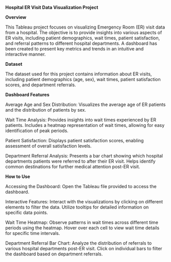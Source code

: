
**Hospital ER Visit Data Visualization Project**

**Overview**

This Tableau project focuses on visualizing Emergency Room (ER) visit data from a hospital. The objective is to provide insights into various aspects of ER visits, including patient demographics, wait times, patient satisfaction, and referral patterns to different hospital departments. A dashboard has been created to present key metrics and trends in an intuitive and interactive manner.

**Dataset**

The dataset used for this project contains information about ER visits, including patient demographics (age, sex), wait times, patient satisfaction scores, and department referrals.

**Dashboard Features**

Average Age and Sex Distribution:
Visualizes the average age of ER patients and the distribution of patients by sex.

Wait Time Analysis:
Provides insights into wait times experienced by ER patients.
Includes a heatmap representation of wait times, allowing for easy identification of peak periods.

Patient Satisfaction:
Displays patient satisfaction scores, enabling assessment of overall satisfaction levels.

Department Referral Analysis:
Presents a bar chart showing which hospital departments patients were referred to after their ER visit.
Helps identify common destinations for further medical attention post-ER visit.

**How to Use**

Accessing the Dashboard: Open the Tableau file provided to access the dashboard.

Interactive Features:
Interact with the visualizations by clicking on different elements to filter the data.
Utilize tooltips for detailed information on specific data points.

Wait Time Heatmap:
Observe patterns in wait times across different time periods using the heatmap.
Hover over each cell to view wait time details for specific time intervals.

Department Referral Bar Chart:
Analyze the distribution of referrals to various hospital departments post-ER visit.
Click on individual bars to filter the dashboard based on department referrals.

